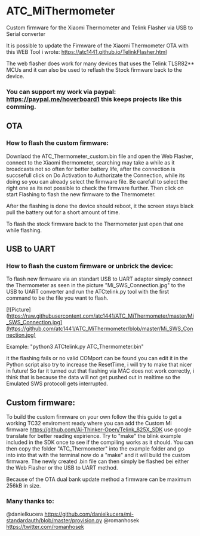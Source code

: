 # ATC_MiThermometer
Custom firmware for the Xiaomi Thermometer and Telink Flasher via USB to Serial converter

It is possible to update the Firmware of the Xiaomi Thermometer OTA with this WEB Tool i wrote:
https://atc1441.github.io/TelinkFlasher.html

The web flasher does work for many devices that uses the Telink TLSR82** MCUs and it can also be used to reflash the Stock firmware back to the device.

### You can support my work via paypal: https://paypal.me/hoverboard1 this keeps projects like this comming.

## OTA
### How to flash the custom firmware:

Downlaod the ATC_Thermometer_custom.bin file and open the Web Flasher, connect to the Xiaomi thermometer, searching may take a while as it broadcasts not so often for better battery life, after the connection is succsefull click on Do Activation to Authorizate the Connection, while its doing so you can already select the firmware file. Be carefull to select the right one as its not possible to check the firmware further. Then click on start Flashing to flash the new firmware to the Thermometer.

After the flashing is done the device should reboot, it the screen stays black pull the battery out for a short amount of time.

To flash the stock firmware back to the Thermometer just open that one while flashing.

## USB to UART
### How to flash the custom firmware or unbrick the device:

To flash new firmware via an standart USB to UART adapter simply connect the Thermometer as seen in the picture "Mi_SWS_Connection.jpg" to the USB to UART converter and run the ATCtelink.py tool with the first command to be the file you want to flash.

[![Picture](https://raw.githubusercontent.com/atc1441/ATC_MiThermometer/master/Mi_SWS_Connection.jpg](https://github.com/atc1441/ATC_MiThermometer/blob/master/Mi_SWS_Connection.jpg)

Example: "python3 ATCtelink.py ATC_Thermometer.bin"

it the flashing fails or no valid COMport can be found you can edit it in the Python script also try to increase the ResetTime, i will try to make that nicer in future!
So far it turned out that flashing via MAC does not work correctly, i think that is because the data will not get pushed out in realtime so the Emulated SWS protocoll gets interrupted.

## Custom firmware:
To build the custom firmware on your own follow the this guide to get a working TC32 enviroment ready where you can add the Custom Mi firmware https://github.com/Ai-Thinker-Open/Telink_825X_SDK use google translate for better reading expirience.
Try to "make" the blink example included in the SDK once to see if the compiling works as it should.
You can then copy the folder "ATC_Thermometer" into the example folder and go into into that with the terminal now do a "make" and it will build the custom firmware.
The newly created .bin file can then simply be flashed bei either the Web Flasher or the USB to UART method.

Because of the OTA dual bank update method a firmware can be maximum 256kB in size.


### Many thanks to:
@danielkucera https://github.com/danielkucera/mi-standardauth/blob/master/provision.py
@romanhosek https://twitter.com/romanhosek
